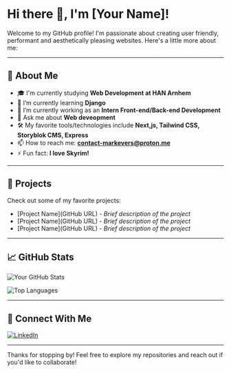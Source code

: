 # Hi there 👋, I'm [Your Name]!

Welcome to my GitHub profile! I'm passionate about creating user friendly, performant and aesthetically pleasing websites. Here's a little more about me:

---

## 🚀 About Me
- 🎓 I'm currently studying **Web Development at HAN Arnhem**
- 🌱 I’m currently learning **Django**
- 💼 I’m currently working as an **Intern Front-end/Back-end Development**
- 💬 Ask me about **Web deveopment**
- 🛠️ My favorite tools/technologies include **Next,js, Tailwind CSS, Storyblok CMS, Express**
- 📫 How to reach me: **[contact-markevers@proton.me](mailto:contact-markevers@proton.me)**
- ⚡ Fun fact: **I love Skyrim!**

---

## 🌟 Projects
Check out some of my favorite projects:
- [Project Name](GitHub URL) - *Brief description of the project*
- [Project Name](GitHub URL) - *Brief description of the project*
- [Project Name](GitHub URL) - *Brief description of the project*

---

## 📈 GitHub Stats
![Your GitHub Stats](https://github-readme-stats.vercel.app/api?username=yourusername&show_icons=true&theme=radical)

![Top Languages](https://github-readme-stats.vercel.app/api/top-langs/?username=yourusername&layout=compact&theme=radical)

---

## 🔗 Connect With Me
[![LinkedIn](https://img.shields.io/badge/LinkedIn-mark-evers-78069a19a-blue?style=flat&logo=linkedin)](https://www.linkedin.com/in/mark-evers-78069a19a)

---

Thanks for stopping by! Feel free to explore my repositories and reach out if you'd like to collaborate!
